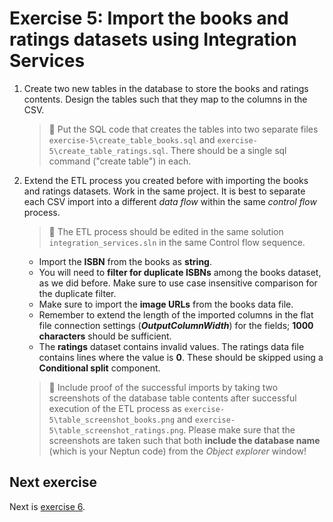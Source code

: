 # Exercise 5: Import the books and ratings datasets using Integration Services

1. Create two new tables in the database to store the books and ratings contents. Design the tables such that they map to the columns in the CSV.

   > :memo: Put the SQL code that creates the tables into two separate files `exercise-5\create_table_books.sql` and `exercise-5\create_table_ratings.sql`. There should be a single sql command ("create table") in each.

1. Extend the ETL process you created before with importing the books and ratings datasets. Work in the same project. It is best to separate each CSV import into a different _data flow_ within the same _control flow_ process.

   > :memo: The ETL process should be edited in the same solution `integration_services.sln` in the same Control flow sequence.

   - Import the **ISBN** from the books as **string**.
   - You will need to **filter for duplicate ISBNs** among the books dataset, as we did before. Make sure to use case insensitive comparison for the duplicate filter.
   - Make sure to import the **image URLs** from the books data file.
   - Remember to extend the length of the imported columns in the flat file connection settings (**_OutputColumnWidth_**) for the fields; **1000 characters** should be sufficient.
   - The **ratings** dataset contains invalid values. The ratings data file contains lines where the value is **0**. These should be skipped using a **Conditional split** component.

   > :memo: Include proof of the successful imports by taking two screenshots of the database table contents after successful execution of the ETL process as `exercise-5\table_screenshot_books.png` and `exercise-5\table_screenshot_ratings.png`. Please make sure that the screenshots are taken such that both **include the database name** (which is your Neptun code) from the _Object explorer_ window!

## Next exercise

Next is [exercise 6](exercise6.md).

